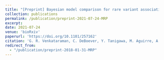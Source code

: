 ```yaml
---
title: "[Preprint] Bayesian model comparison for rare variant association studies of multiple phenotypes"
collection: publications
permalink: /publication/preprint-2021-07-24-MRP
excerpt:
date: 2021-07-24
venue: 'bioRxiv'
paperurl: 'https://doi.org/10.1101/257162'
citation: 'G. R. Venkataraman, C. DeBoever, Y. Tanigawa, M. Aguirre, A. G. Ioannidis, H. Mostafavi, C. C. A. Spencer, T. Poterba, C. D. Bustamante, M. J. Daly, M. Pirinen, M. A. Rivas, Bayesian model comparison for rare variant association studies. bioRxiv, 257162 (2021).'
redirect_from:
  - "/publication/preprint-2018-01-31-MRP"
---
```

<!-- ispublishedpreprint: "True" -->
